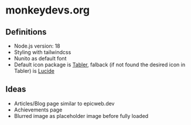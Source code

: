 # monkeydevs.org

## Definitions

- Node.js version: 18
- Styling with tailwindcss
- Nunito as default font
- Default icon package is [Tabler](https://tabler-icons.io/), falback (if not found the desired icon in Tabler) is [Lucide](https://lucide.dev/)

## Ideas

- Articles/Blog page similar to epicweb.dev
- Achievements page
- Blurred image as placeholder image before fully loaded
